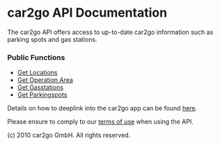 # car2go API Documentation
The car2go API offers access to up-to-date car2go information such as parking spots and gas stations. 

### Public Functions

* [Get Locations](../../wiki/v2.1_locations)
* [Get Operation Area](../../wiki/v2.1_operationareas)
* [Get Gasstations](../../wiki/v2.1_gasstations)
* [Get Parkingspots](../../wiki/v2.1_parkingspots)

Details on how to deeplink into the car2go app can be found [here](../wiki/Deeplinks-to-car2go-app).

Please ensure to comply to our [terms of use](https://www.car2go.com/api/tou.htm) when using the API.

(c) 2010 car2go GmbH. All rights reserved.
